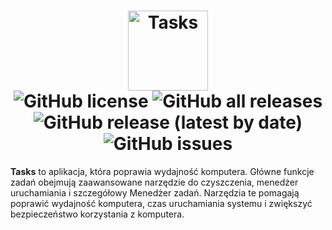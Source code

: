 <h1 align="center">
  <img src="https://user-images.githubusercontent.com/53088136/136106972-30a9cca8-7a32-479a-9368-74ffe2d60a43.png" alt="Tasks" height="128" /><br>
  <img alt="GitHub license" src="https://img.shields.io/github/license/litetools/tasks?style=flat-square"> <img alt="GitHub all releases" src="https://img.shields.io/github/downloads/LiteTools/Tasks/total?style=flat-square"> <img alt="GitHub release (latest by date)" src="https://img.shields.io/github/v/release/LiteTools/Tasks?style=flat-square"> <img alt="GitHub issues" src="https://img.shields.io/github/issues/LiteTools/Tasks?style=flat-square">
</h1>

**Tasks** to aplikacja, która poprawia wydajność komputera. Główne funkcje zadań obejmują zaawansowane narzędzie do czyszczenia, menedżer uruchamiania i szczegółowy Menedżer zadań. Narzędzia te pomagają poprawić wydajność komputera, czas uruchamiania systemu i zwiększyć bezpieczeństwo korzystania z komputera.
